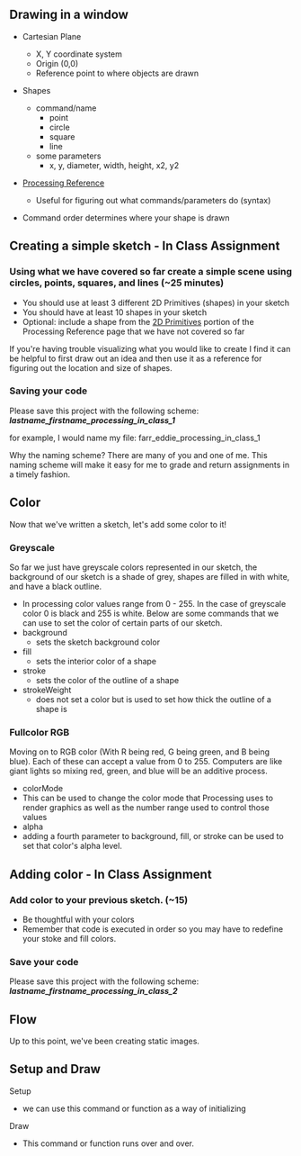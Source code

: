 ## Drawing in a window
* Cartesian Plane
  *  X, Y coordinate system
  *  Origin (0,0)
  *   Reference point to where objects are drawn
 
* Shapes
  *  command/name
      * point
      * circle
      * square
      * line
  *  some parameters
      * x, y, diameter, width, height, x2, y2

* [Processing Reference](https://processing.org/reference)
  *  Useful for figuring out what commands/parameters do (syntax)

* Command order determines where your shape is drawn
 
## Creating a simple sketch - In Class Assignment 

### Using what we have covered so far create a simple scene using circles, points, squares, and lines (~25 minutes)

* You should use at least 3 different 2D Primitives (shapes) in your sketch
* You should have at least 10 shapes in your sketch
* Optional: include a shape from the [2D Primitives](https://processing.org/reference/#shape) portion of the Processing Reference page that we have not covered so far

If you're having trouble visualizing what you would like to create I find it can be helpful to first draw out an idea and then use it as a reference for figuring out the location and size of shapes. 

### Saving your code

Please save this project with the following scheme: ***lastname_firstname_processing_in_class_1***

for example, I would name my file: farr_eddie_processing_in_class_1

Why the naming scheme?  There are many of you and one of me.  This naming scheme will make it easy for me to grade and return assignments in a timely fashion.

## Color

Now that we've written a sketch, let's add some color to it!

### Greyscale
So far we just have greyscale colors represented in our sketch, the background of our sketch is a shade of grey, shapes are filled in with white, and have a black outline. 

*  In processing color values range from 0 - 255. In the case of greyscale color 0 is black and 255 is white. Below are some commands that we can use to set the color of certain parts of our sketch.
  * background
    * sets the sketch background color 
  * fill
    * sets the interior color of a shape 
  * stroke
    * sets the color of the outline of a shape
  * strokeWeight
    * does not set a color but is used to set how thick the outline of a shape is

### Fullcolor RGB
Moving on to RGB color (With R being red, G being green, and B being blue).  Each of these can accept a value from 0 to 255.  Computers are like giant lights so mixing red, green, and blue will be an additive process. 

* colorMode
 * This can be used to change the color mode that Processing uses to render graphics as well as the number range used to control those values
* alpha
 * adding a fourth parameter to background, fill, or stroke can be used to set that color's alpha level.

## Adding color - In Class Assignment 

### Add color to your previous sketch. (~15)

* Be thoughtful with your colors
* Remember that code is executed in order so you may have to redefine your stoke and fill colors.

### Save your code 

Please save this project with the following scheme: ***lastname_firstname_processing_in_class_2***


## Flow

Up to this point, we've been creating static images. 

## Setup and Draw

Setup
* we can use this command or function as a way of initializing

Draw
* This command or function runs over and over.













  


  
